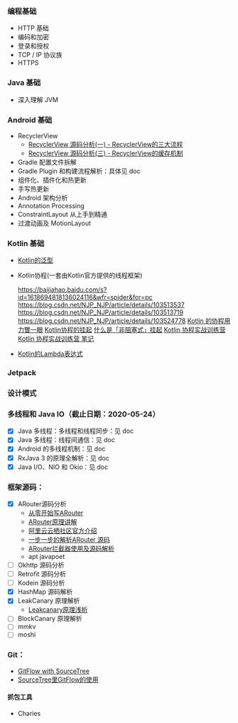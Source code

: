 ### 编程基础

- HTTP 基础
- 编码和加密
- 登录和授权
- TCP / IP 协议族
- HTTPS

### Java 基础

- 深入理解 JVM

### Android 基础

- RecyclerView
  - [RecyclerView 源码分析(一) - RecyclerView的三大流程](https://www.jianshu.com/p/61fe3f3bb7ec)
  - [RecyclerView 源码分析(三) - RecyclerView的缓存机制](https://www.jianshu.com/p/efe81969f69d)
- Gradle 配置文件拆解
- Gradle Plugin 和构建流程解析：具体见 doc
- 组件化、插件化和热更新
- 手写热更新
- Android 架构分析
- Annotation Processing
- ConstraintLayout 从上手到精通
- 过渡动画及 MotionLayout

### Kotlin 基础

- [Kotlin的泛型](https://kaixue.io/kotlin-generics/)

- Kotlin协程(一套由Kotlin官方提供的线程框架)

  https://baijiahao.baidu.com/s?id=1618694818136024116&wfr=spider&for=pc
  https://blog.csdn.net/NJP_NJP/article/details/103513537
  https://blog.csdn.net/NJP_NJP/article/details/103513719
  https://blog.csdn.net/NJP_NJP/article/details/103524778
  [Kotlin 的协程用力瞥一眼](https://kaixue.io/kotlin-coroutines-1/)
  [Kotlin协程的挂起](https://kaixue.io/kotlin-coroutines-2/)
  [什么是「非阻塞式」挂起](https://kaixue.io/kotlin-coroutines-3/)
  [Kotlin 协程实战训练营](https://ke.qq.com/course/2204707)
  [Kotlin 协程实战训练营 笔记](./doc/Kotlin协程实战训练.md)

- [Kotlin的Lambda表达式](https://kaixue.io/kotlin-lambda/)

### Jetpack
### 设计模式
### 多线程和 Java IO（截止日期：2020-05-24）

- [x] Java 多线程：多线程和线程同步：见 doc
- [x] Java 多线程：线程间通信：见 doc
- [x] Android 的多线程机制：见 doc
- [x] RxJava 3 的原理全解析：见 doc
- [x] Java I/O、NIO 和 Okio：见 doc

### 框架源码：

- [x] ARouter源码分析
  - [从零开始写ARouter](https://github.com/liuhuiAndroid/EasyRouterStudy)
  - [ARouter原理讲解](https://www.jianshu.com/p/8098961bd30c)
  - [阿里云云栖社区官方介绍](https://yq.aliyun.com/articles/71687?spm=a2c4e.11153940.0.0.67d21dc97pTsc3)
  - [一步一步的解析ARouter 源码](https://zhuanlan.zhihu.com/p/101277660)
  - [ARouter拦截器使用及源码解析](https://www.jianshu.com/p/c8d7b1379c1b)
  - apt javapoet
- [ ] Okhttp 源码分析
- [ ] Retrofit 源码分析 
- [ ] Kodein 源码分析 
- [x] HashMap 源码解析 
- [x] LeakCanary 原理解析
  - [Leakcanary原理浅析](https://www.cnblogs.com/jymblog/p/11656221.html)
- [ ] BlockCanary 原理解析 
- [ ] mmkv
- [ ] moshi

### Git：

- [GitFlow with SourceTree](https://www.jianshu.com/p/8a3988057d0f)
- [SourceTree里GitFlow的使用](https://blog.csdn.net/victor_barnett/article/details/51211282)

#### 抓包工具

- Charies